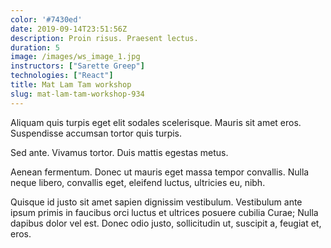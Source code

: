 ```yaml
---
color: '#7430ed'
date: 2019-09-14T23:51:56Z
description: Proin risus. Praesent lectus.
duration: 5
image: /images/ws_image_1.jpg
instructors: ["Sarette Greep"]
technologies: ["React"]
title: Mat Lam Tam workshop
slug: mat-lam-tam-workshop-934
---
```

Aliquam quis turpis eget elit sodales scelerisque. Mauris sit amet eros. Suspendisse accumsan tortor quis turpis.

Sed ante. Vivamus tortor. Duis mattis egestas metus.

Aenean fermentum. Donec ut mauris eget massa tempor convallis. Nulla neque libero, convallis eget, eleifend luctus, ultricies eu, nibh.

Quisque id justo sit amet sapien dignissim vestibulum. Vestibulum ante ipsum primis in faucibus orci luctus et ultrices posuere cubilia Curae; Nulla dapibus dolor vel est. Donec odio justo, sollicitudin ut, suscipit a, feugiat et, eros.
